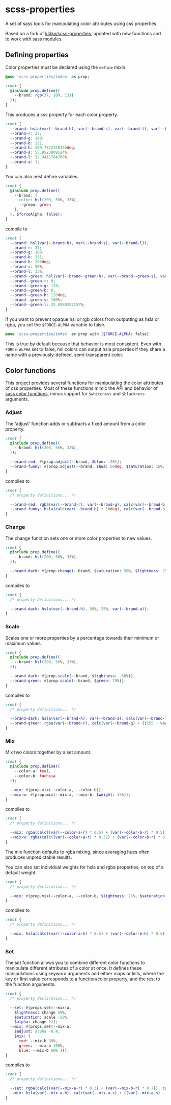 # scss-properties

A set of sass tools for manipulating color attributes using css properties.

Based on a fork of [kldkv/scss-properties](https://github.com/kldkv/scss-properties),
updated with new functions and to work with sass modules.

## Defining properties

Color properties must be declared using the `define` mixin.

```scss
@use 'scss-properties/index' as prop;

:root {
  @include prop.define((
    --brand: rgb(37, 100, 131)
  ));
}
```

This produces a css property for each color property.

```css
:root {
  --brand: hsla(var(--brand-h), var(--brand-s), var(--brand-l), var(--brand-a));
  --brand-r: 37;
  --brand-g: 100;
  --brand-b: 131;
  --brand-h: 199.7872340426deg;
  --brand-s: 55.9523809524%;
  --brand-l: 32.9411764706%;
  --brand-a: 1;
}
```

You can also nest define variables.

```scss
:root {
  @include prop.define((
    --brand: (
      color: hsl(200, 56%, 33%),
      --green: green
    ),
  ), $forceAlpha: false);
}
```
compile to
```css
:root {
  --brand: hsl(var(--brand-h), var(--brand-s), var(--brand-l));
  --brand-r: 37;
  --brand-g: 100;
  --brand-b: 131;
  --brand-h: 200deg;
  --brand-s: 56%;
  --brand-l: 33%;
  --brand--green: hsl(var(--brand--green-h), var(--brand--green-s), var(--brand--green-l));
  --brand--green-r: 0;
  --brand--green-g: 128;
  --brand--green-b: 0;
  --brand--green-h: 120deg;
  --brand--green-s: 100%;
  --brand--green-l: 25.0980392157%;
}
```

If you want to prevent opaque hsl or rgb colors from outputting as hsla or rgba, you set the `$FORCE-ALPHA` variable to false.

```scss
@use 'scss-properties/index' as prop with ($FORCE-ALPHA: false);
```

This is true by default because that behavior is most consistent. Even with `FORCE-ALPHA` set to false, hsl colors can output hsla properties if they share a name with a previously-defined, semi-transparent color.

## Color functions

This project provides several functions for manipulating the color attributes of css properties. Most of these functions mimic the API and behavior of [sass color functions](https://sass-lang.com/documentation/modules/color), minus support for `$whiteness` and `$blackness` arguments.

### Adjust

The 'adjust' function adds or subtracts a fixed amount from a color property.

```scss
:root {
  @include prop.define((
    --brand: hsl(200, 56%, 33%),
  ));

  --brand-red: #{prop.adjust(--brand, $blue: -20)};
  --brand-funny: #{prop.adjust(--brand, $hue: 50deg, $saturation: 16%, $lightness: 4%, $alpha: -0.1)};
}
```

compiles to

```css
:root {
  /* property definitions... */

  --brand-red: rgba(var(--brand-r), var(--brand-g), calc(var(--brand-b) + -20), var(--brand-a));;
  --brand-funny: hsla(calc(var(--brand-h) + 50deg), calc(var(--brand-s) + 16%), calc(var(--brand-l) + 4%), calc(var(--brand-a) + -0.1));
}
```

### Change

The change function sets one or more color properties to new values. 

```scss
:root {
  @include prop.define((
    --brand: hsl(200, 56%, 33%),
  ));

  --brand-dark: #{prop.change(--brand, $saturation: 50%, $lightness: 25%)};
}
```

compiles to

```css
:root {
  /* property definitions... */

  --brand-dark: hsla(var(--brand-h), 50%, 25%, var(--brand-a));
}
```

### Scale

Scales one or more properties by a percentage towards their minimum or maximum values.

```scss
:root {
  @include prop.define((
    --brand: hsl(200, 56%, 33%),
  ));

  --brand-dark: #{prop.scale(--brand, $lightness: -50%)};
  --brand-green: #{prop.scale(--brand, $green: 70%)};
}
```

compiles to

```css
:root {
  /* property definitions... */

  --brand-dark: hsla(var(--brand-h), var(--brand-s), calc(var(--brand-l) + ((var(--brand-l) - 0%) * -0.5)), var(--brand-a));
  --brand-green: rgba(var(--brand-r), calc(var(--brand-g) + ((255 - var(--brand-g)) * 0.7)), var(--brand-b), var(--brand-a));
}
```

### Mix

Mix two colors together by a set amount.

```scss
:root {
  @include prop.define((
    --color-a: teal,
    --color-b: fuchsia
  ));

  --mix: #{prop.mix(--color-a, --color-b)};
  --mix-w: #{prop.mix(--mix-a, --mix-b, $weight: 32%)};
}
```

compiles to

```css
:root {
  /* property definitions... */

  --mix: rgba(calc((var(--color-a-r) * 0.5) + (var(--color-b-r) * 0.5)), calc((var(--color-a-g) * 0.5) + (var(--color-b-g) * 0.5)), calc((var(--color-a-b) * 0.5) + (var(--color-b-b) * 0.5)), calc((var(--color-a-a) * 0.5) + (var(--color-b-a) * 0.5)));
  --mix-w: rgba(calc((var(--color-a-r) * 0.32) + (var(--color-b-r) * 0.68)), calc((var(--color-a-g) * 0.32) + (var(--color-b-g) * 0.68)), calc((var(--color-a-b) * 0.32) + (var(--color-b-b) * 0.68)), calc((var(--color-a-a) * 0.32) + (var(--color-b-a) * 0.68)))
}
```

The mix function defaults to rgba mixing, since averaging hues often produces unpredictable results.

You can also set individual weights for hsla and rgba properties, on top of a default weight.

```scss
:root {
  /* property declaration... */

  --mix: #{prop.mix(--color-a, --color-b, $lightness: 25%, $saturation: 70%)};
}
```

compiles to

```css
:root {
  /* property definitions... */

  --mix: hsla(calc((var(--color-a-h) * 0.5) + (var(--color-b-h) * 0.5)), calc((var(--color-a-s) * 0.7) + (var(--color-b-s) * 0.3)), calc((var(--color-a-l) * 0.25) + (var(--color-b-l) * 0.75)), calc((var(--color-a-a) * 0.5) + (var(--color-b-a) * 0.5)))
}
```

### Set

The set function allows you to combine different color functions to manipulate different attributes of a color at once. It defines these manipulations using keyword arguments and either maps or lists, where the key or first value corresponds to a function/color property, and the rest to the function arguments.

```scss
:root {
  /* property declaration... */

  --set: #{props.set(--mix-a,
    $lightness: change 50%,
    $saturation: scale -50%,
    $alpha: change 1)};
  --mix: #{props.set(--mix-a,
    $adjust: alpha -0.4,
    $mix: (
      red: --mix-b 30%,
      green: --mix-b 100%,
      blue: --mix-b 60% ))};
}
```

compiles to

```css
:root {
  /* property definitions... */

  --set: rgba(calc((var(--mix-a-r) * 0.3) + (var(--mix-b-r) * 0.7)), calc((var(--mix-a-g) * 1) + (var(--mix-b-g) * 0)), calc((var(--mix-a-b) * 0.6) + (var(--mix-b-b) * 0.4)), calc(var(--mix-a-a) + -0.4));
  --mix: hsla(var(--mix-a-h), calc(var(--mix-a-s) + ((var(--mix-a-s) - 0%) * -0.5)), 50%, 1);
}
```
